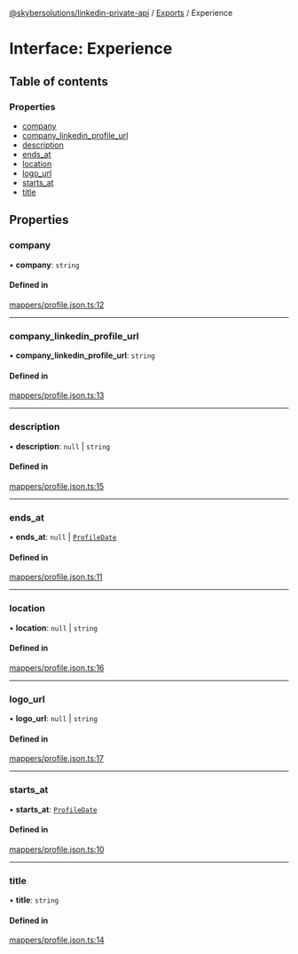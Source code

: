 [@skybersolutions/linkedin-private-api](../README.md) / [Exports](../modules.md) / Experience

# Interface: Experience

## Table of contents

### Properties

- [company](Experience.md#company)
- [company\_linkedin\_profile\_url](Experience.md#company_linkedin_profile_url)
- [description](Experience.md#description)
- [ends\_at](Experience.md#ends_at)
- [location](Experience.md#location)
- [logo\_url](Experience.md#logo_url)
- [starts\_at](Experience.md#starts_at)
- [title](Experience.md#title)

## Properties

### company

• **company**: `string`

#### Defined in

[mappers/profile.json.ts:12](https://github.com/SkyberSolutions/linkedin-private-api/blob/c247a0c/src/mappers/profile.json.ts#L12)

___

### company\_linkedin\_profile\_url

• **company\_linkedin\_profile\_url**: `string`

#### Defined in

[mappers/profile.json.ts:13](https://github.com/SkyberSolutions/linkedin-private-api/blob/c247a0c/src/mappers/profile.json.ts#L13)

___

### description

• **description**: ``null`` \| `string`

#### Defined in

[mappers/profile.json.ts:15](https://github.com/SkyberSolutions/linkedin-private-api/blob/c247a0c/src/mappers/profile.json.ts#L15)

___

### ends\_at

• **ends\_at**: ``null`` \| [`ProfileDate`](ProfileDate.md)

#### Defined in

[mappers/profile.json.ts:11](https://github.com/SkyberSolutions/linkedin-private-api/blob/c247a0c/src/mappers/profile.json.ts#L11)

___

### location

• **location**: ``null`` \| `string`

#### Defined in

[mappers/profile.json.ts:16](https://github.com/SkyberSolutions/linkedin-private-api/blob/c247a0c/src/mappers/profile.json.ts#L16)

___

### logo\_url

• **logo\_url**: ``null`` \| `string`

#### Defined in

[mappers/profile.json.ts:17](https://github.com/SkyberSolutions/linkedin-private-api/blob/c247a0c/src/mappers/profile.json.ts#L17)

___

### starts\_at

• **starts\_at**: [`ProfileDate`](ProfileDate.md)

#### Defined in

[mappers/profile.json.ts:10](https://github.com/SkyberSolutions/linkedin-private-api/blob/c247a0c/src/mappers/profile.json.ts#L10)

___

### title

• **title**: `string`

#### Defined in

[mappers/profile.json.ts:14](https://github.com/SkyberSolutions/linkedin-private-api/blob/c247a0c/src/mappers/profile.json.ts#L14)
